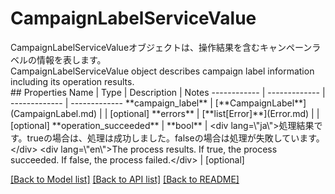 # CampaignLabelServiceValue

<div lang=\"ja\">CampaignLabelServiceValueオブジェクトは、操作結果を含むキャンペーンラベルの情報を表します。</div> <div lang=\"en\">CampaignLabelServiceValue object describes campaign label information including its operation results.</div> 
## Properties
Name | Type | Description | Notes
------------ | ------------- | ------------- | -------------
**campaign_label** | [**CampaignLabel**](CampaignLabel.md) |  | [optional] 
**errors** | [**list[Error]**](Error.md) |  | [optional] 
**operation_succeeded** | **bool** | &lt;div lang&#x3D;\&quot;ja\&quot;&gt;処理結果です。trueの場合は、処理は成功しました。falseの場合は処理が失敗しています。&lt;/div&gt; &lt;div lang&#x3D;\&quot;en\&quot;&gt;The process results. If true, the process succeeded. If false, the process failed.&lt;/div&gt;  | [optional] 

[[Back to Model list]](../README.md#documentation-for-models) [[Back to API list]](../README.md#documentation-for-api-endpoints) [[Back to README]](../README.md)


